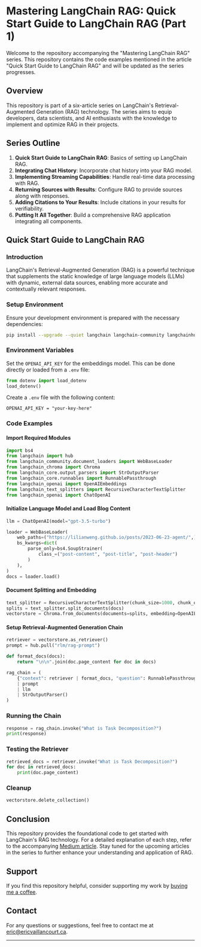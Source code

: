 # Mastering LangChain RAG: Quick Start Guide to LangChain RAG (Part 1)

Welcome to the repository accompanying the "Mastering LangChain RAG" series. This repository contains the code examples mentioned in the article "Quick Start Guide to LangChain RAG" and will be updated as the series progresses.

## Overview

This repository is part of a six-article series on LangChain's Retrieval-Augmented Generation (RAG) technology. The series aims to equip developers, data scientists, and AI enthusiasts with the knowledge to implement and optimize RAG in their projects.

## Series Outline

1. **Quick Start Guide to LangChain RAG**: Basics of setting up LangChain RAG.
2. **Integrating Chat History**: Incorporate chat history into your RAG model.
3. **Implementing Streaming Capabilities**: Handle real-time data processing with RAG.
4. **Returning Sources with Results**: Configure RAG to provide sources along with responses.
5. **Adding Citations to Your Results**: Include citations in your results for verifiability.
6. **Putting It All Together**: Build a comprehensive RAG application integrating all components.

## Quick Start Guide to LangChain RAG

### Introduction

LangChain's Retrieval-Augmented Generation (RAG) is a powerful technique that supplements the static knowledge of large language models (LLMs) with dynamic, external data sources, enabling more accurate and contextually relevant responses.

### Setup Environment

Ensure your development environment is prepared with the necessary dependencies:

```bash
pip install --upgrade --quiet langchain langchain-community langchainhub langchain-openai langchain-chroma bs4 python-dotenv
```

### Environment Variables

Set the `OPENAI_API_KEY` for the embeddings model. This can be done directly or loaded from a `.env` file:

```python
from dotenv import load_dotenv
load_dotenv()
```

Create a `.env` file with the following content:

```
OPENAI_API_KEY = "your-key-here"
```

### Code Examples

#### Import Required Modules

```python
import bs4
from langchain import hub
from langchain_community.document_loaders import WebBaseLoader
from langchain_chroma import Chroma
from langchain_core.output_parsers import StrOutputParser
from langchain_core.runnables import RunnablePassthrough
from langchain_openai import OpenAIEmbeddings
from langchain_text_splitters import RecursiveCharacterTextSplitter
from langchain_openai import ChatOpenAI
```

#### Initialize Language Model and Load Blog Content

```python
llm = ChatOpenAI(model="gpt-3.5-turbo")

loader = WebBaseLoader(
    web_paths=("https://lilianweng.github.io/posts/2023-06-23-agent/",),
    bs_kwargs=dict(
        parse_only=bs4.SoupStrainer(
            class_=("post-content", "post-title", "post-header")
        )
    ),
)
docs = loader.load()
```

#### Document Splitting and Embedding

```python
text_splitter = RecursiveCharacterTextSplitter(chunk_size=1000, chunk_overlap=200)
splits = text_splitter.split_documents(docs)
vectorstore = Chroma.from_documents(documents=splits, embedding=OpenAIEmbeddings())
```

#### Setup Retrieval-Augmented Generation Chain

```python
retriever = vectorstore.as_retriever()
prompt = hub.pull("rlm/rag-prompt")

def format_docs(docs):
    return "\n\n".join(doc.page_content for doc in docs)

rag_chain = (
    {"context": retriever | format_docs, "question": RunnablePassthrough()}
    | prompt
    | llm
    | StrOutputParser()
)
```

### Running the Chain

```python
response = rag_chain.invoke("What is Task Decomposition?")
print(response)
```

### Testing the Retriever

```python
retrieved_docs = retriever.invoke("What is Task Decomposition?")
for doc in retrieved_docs:
    print(doc.page_content)
```

### Cleanup

```python
vectorstore.delete_collection()
```

## Conclusion

This repository provides the foundational code to get started with LangChain's RAG technology. For a detailed explanation of each step, refer to the accompanying [Medium article](https://medium.com/). Stay tuned for the upcoming articles in the series to further enhance your understanding and application of RAG.

## Support

If you find this repository helpful, consider supporting my work by [buying me a coffee](https://www.buymeacoffee.com/evaillancourt).

## Contact

For any questions or suggestions, feel free to contact me at [eric@ericvaillancourt.ca](mailto:eric@ericvaillancourt.ca).

---

